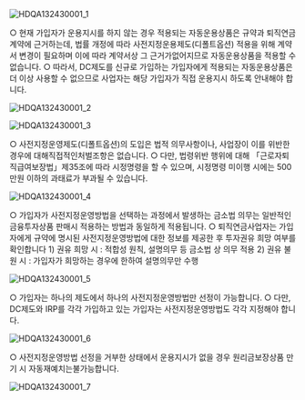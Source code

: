 
![HDQA132430001_1](HDQA132430001_1.jpg)

○ 현재 가입자가 운용지시를 하지 않는 경우 적용되는 자동운용상품은 규약과 퇴직연금계약에 근거하는데, 법률 개정에 따라 사전지정운용제도(디폴트옵션) 적용을 위해 계약서 변경이 필요하며 이에 따라 계약서상 그 근거가없어지므로 자동운용상품을 적용할 수 없습니다.
○ 따라서, DC제도를 신규로 가입하는 가입자에게 적용되는 자동운용상품은 더 이상 사용할 수 없으므로 사업자는 해당 가입자가 직접 운용지시 하도록 안내해야 합니다.

![HDQA132430001_2](HDQA132430001_2.jpg)


![HDQA132430001_3](HDQA132430001_3.jpg)

○ 사전지정운영제도(디폴트옵션)의 도입은 법적 의무사항이나, 사업장이 이를 위반한 경우에 대해직접적인처벌조항은 없습니다.
○ 다만, 법령위반 행위에 대해 「근로자퇴직급여보장법」제35조에 따라 시정명령을 할 수 있으며, 시정명령 미이행 시에는 500만원 이하의 과태료가 부과될 수 있습니다.

![HDQA132430001_4](HDQA132430001_4.jpg)

○ 가입자가 사전지정운영방법을 선택하는 과정에서 발생하는 금소법 의무는 일반적인 금융투자상품 판매시 적용하는 방법과 동일하게 적용됩니다.
○ 퇴직연금사업자는 가입자에게 규약에 명시된 사전지정운영방법에 대한 정보를 제공한 후 투자권유 희망 여부를 확인합니다 1) 권유 희망 시 : 적합성 원칙, 설명의무 등 금소법 상 의무 적용 2) 권유 불원 시 : 가입자가 희망하는 경우에 한하여 설명의무만 수행

![HDQA132430001_5](HDQA132430001_5.jpg)

○ 가입자는 하나의 제도에서 하나의 사전지정운영방법만 선정이 가능합니다.
○ 다만, DC제도와 IRP를 각각 가입하고 있는 가입자는 사전지정운영방법도 각각 지정해야 합니다.

![HDQA132430001_6](HDQA132430001_6.jpg)

○ 사전지정운영방법 선정을 거부한 상태에서 운용지시가 없을 경우 원리금보장상품 만기 시 자동재예치는불가능합니다.

![HDQA132430001_7](HDQA132430001_7.jpg)


